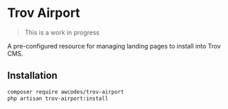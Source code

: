 # Trov Airport

> This is a work in progress

A pre-configured resource for managing landing pages to install into Trov CMS.

## Installation

```bash
composer require awcodes/trov-airport
php artisan trov-airport:install
```
